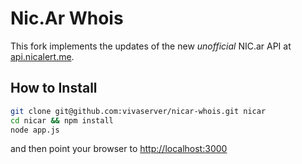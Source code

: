 # Nic.Ar Whois

This fork implements the updates of the new *unofficial* NIC.ar API at [api.nicalert.me](http://api.nicalert.me).

## How to Install

```bash
git clone git@github.com:vivaserver/nicar-whois.git nicar
cd nicar && npm install
node app.js
```
and then point your browser to [http://localhost:3000](http://localhost:3000)
